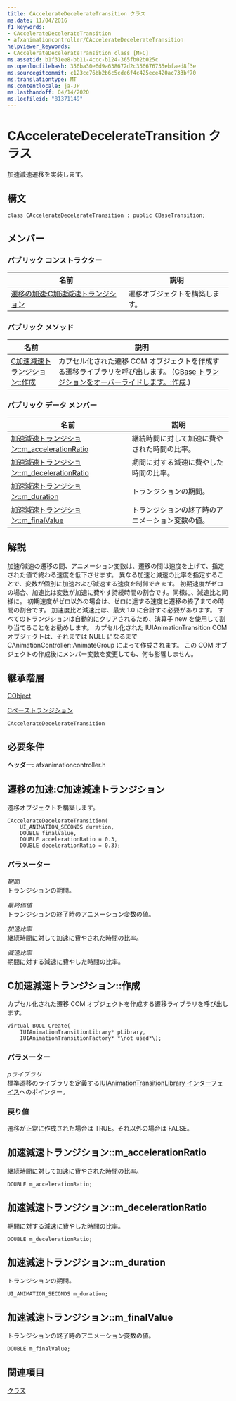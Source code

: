```yaml
---
title: CAccelerateDecelerateTransition クラス
ms.date: 11/04/2016
f1_keywords:
- CAccelerateDecelerateTransition
- afxanimationcontroller/CAccelerateDecelerateTransition
helpviewer_keywords:
- CAccelerateDecelerateTransition class [MFC]
ms.assetid: b1f31ee8-bb11-4ccc-b124-365fb02b025c
ms.openlocfilehash: 356ba30e6d9a638672d2c356676735ebfaed8f3e
ms.sourcegitcommit: c123cc76bb2b6c5cde6f4c425ece420ac733bf70
ms.translationtype: MT
ms.contentlocale: ja-JP
ms.lasthandoff: 04/14/2020
ms.locfileid: "81371149"
---
```

# <a name="cacceleratedeceleratetransition-class"></a>CAccelerateDecelerateTransition クラス

加速減速遷移を実装します。

## <a name="syntax"></a>構文

```
class CAccelerateDecelerateTransition : public CBaseTransition;
```

## <a name="members"></a>メンバー

### <a name="public-constructors"></a>パブリック コンストラクター

|名前|説明|
|----------|-----------------|
|[遷移の加速:C加速減速トランジション](#cacceleratedeceleratetransition)|遷移オブジェクトを構築します。|

### <a name="public-methods"></a>パブリック メソッド

|名前|説明|
|----------|-----------------|
|[C加速減速トランジション::作成](#create)|カプセル化された遷移 COM オブジェクトを作成する遷移ライブラリを呼び出します。 [(CBase トランジションをオーバーライドします。:作成](../../mfc/reference/cbasetransition-class.md#create).)|

### <a name="public-data-members"></a>パブリック データ メンバー

|名前|説明|
|----------|-----------------|
|[加速減速トランジション::m_accelerationRatio](#m_accelerationratio)|継続時間に対して加速に費やされた時間の比率。|
|[加速減速トランジション::m_decelerationRatio](#m_decelerationratio)|期間に対する減速に費やした時間の比率。|
|[加速減速トランジション::m_duration](#m_duration)|トランジションの期間。|
|[加速減速トランジション::m_finalValue](#m_finalvalue)|トランジションの終了時のアニメーション変数の値。|

## <a name="remarks"></a>解説

加速/減速の遷移の間、アニメーション変数は、遷移の間は速度を上げて、指定された値で終わる速度を低下させます。 異なる加速と減速の比率を指定することで、変数が個別に加速および減速する速度を制御できます。 初期速度がゼロの場合、加速比は変数が加速に費やす持続時間の割合です。同様に、減速比と同様に。 初期速度がゼロ以外の場合は、ゼロに達する速度と遷移の終了までの時間の割合です。 加速度比と減速比は、最大 1.0 に合計する必要があります。 すべてのトランジションは自動的にクリアされるため、演算子 new を使用して割り当てることをお勧めします。 カプセル化された IUIAnimationTransition COM オブジェクトは、それまでは NULL になるまで CAnimationController::AnimateGroup によって作成されます。 この COM オブジェクトの作成後にメンバー変数を変更しても、何も影響しません。

## <a name="inheritance-hierarchy"></a>継承階層

[CObject](../../mfc/reference/cobject-class.md)

[Cベーストランジション](../../mfc/reference/cbasetransition-class.md)

`CAccelerateDecelerateTransition`

## <a name="requirements"></a>必要条件

**ヘッダー:** afxanimationcontroller.h

## <a name="cacceleratedeceleratetransitioncacceleratedeceleratetransition"></a><a name="cacceleratedeceleratetransition"></a>遷移の加速:C加速減速トランジション

遷移オブジェクトを構築します。

```
CAccelerateDecelerateTransition(
    UI_ANIMATION_SECONDS duration,
    DOUBLE finalValue,
    DOUBLE accelerationRatio = 0.3,
    DOUBLE decelerationRatio = 0.3);
```

### <a name="parameters"></a>パラメーター

*期間*<br/>
トランジションの期間。

*最終価値*<br/>
トランジションの終了時のアニメーション変数の値。

*加速比率*<br/>
継続時間に対して加速に費やされた時間の比率。

*減速比率*<br/>
期間に対する減速に費やした時間の比率。

## <a name="cacceleratedeceleratetransitioncreate"></a><a name="create"></a>C加速減速トランジション::作成

カプセル化された遷移 COM オブジェクトを作成する遷移ライブラリを呼び出します。

```
virtual BOOL Create(
    IUIAnimationTransitionLibrary* pLibrary,
    IUIAnimationTransitionFactory* *\not used*\);
```

### <a name="parameters"></a>パラメーター

*pライブラリ*<br/>
標準遷移のライブラリを定義する[IUIAnimationTransitionLibrary インターフェイス](/windows/win32/api/uianimation/nn-uianimation-iuianimationtransitionlibrary)へのポインター。

### <a name="return-value"></a>戻り値

遷移が正常に作成された場合は TRUE。それ以外の場合は FALSE。

## <a name="cacceleratedeceleratetransitionm_accelerationratio"></a><a name="m_accelerationratio"></a>加速減速トランジション::m_accelerationRatio

継続時間に対して加速に費やされた時間の比率。

```
DOUBLE m_accelerationRatio;
```

## <a name="cacceleratedeceleratetransitionm_decelerationratio"></a><a name="m_decelerationratio"></a>加速減速トランジション::m_decelerationRatio

期間に対する減速に費やした時間の比率。

```
DOUBLE m_decelerationRatio;
```

## <a name="cacceleratedeceleratetransitionm_duration"></a><a name="m_duration"></a>加速減速トランジション::m_duration

トランジションの期間。

```
UI_ANIMATION_SECONDS m_duration;
```

## <a name="cacceleratedeceleratetransitionm_finalvalue"></a><a name="m_finalvalue"></a>加速減速トランジション::m_finalValue

トランジションの終了時のアニメーション変数の値。

```
DOUBLE m_finalValue;
```

## <a name="see-also"></a>関連項目

[クラス](../../mfc/reference/mfc-classes.md)
